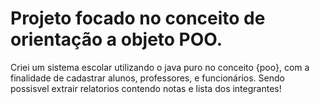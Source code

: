 # Projeto focado no conceito de orientação a objeto POO.

Criei um sistema escolar utilizando o java puro no conceito {poo}, com a finalidade de cadastrar alunos, professores, e funcionários. 
Sendo possisvel extrair relatorios contendo notas e lista dos integrantes!
